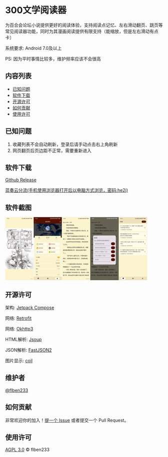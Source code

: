 # 300文学阅读器

为百合会论坛小说提供更好的阅读体验，支持阅读点记忆、左右滑动翻页、跳页等常见阅读器功能，同时为其漫画阅读提供有限支持（能缩放，但是左右滑动有点卡）

系统要求: Android 7.0及以上

PS: 因为平时事情比较多，维护频率应该不会很高

## 内容列表

- [已知问题](#已知问题)
- [软件下载](#软件下载)
- [开源许可](#开源许可)
- [如何贡献](#如何贡献)
- [使用许可](#使用许可)

## 已知问题

1. 收藏列表不会自动刷新，登录后请手动点击右上角刷新
2. 网页翻页后页边距不正常，需要重新进入

## 软件下载

[Github Release](https://github.com/flben233/YamiboReader/releases)

[蓝奏云分流(手机使用浏览器打开后以电脑方式浏览，密码:he2j)](https://wwqx.lanzoul.com/b04371uhi)

## 软件截图

<div style="display: flex">
  <img src="screenshots/1705249279177.jpg" width="18%"/>
  <img src="screenshots/1705249279198.jpg" width="18%"/>
  <img src="screenshots/1705249279219.jpg" width="18%"/>
  <img src="screenshots/1705249279240.jpg" width="18%"/>
  <img src="screenshots/1705249279266.jpg" width="18%"/>
</div>

## 开源许可

架构: [Jetpack Compose](https://developer.android.com/jetpack/compose)

网络: [Retrofit](https://github.com/square/retrofit)

网络: [Okhttp3](https://github.com/square/okhttp)

HTML解析: [Jsoup](https://github.com/jhy/jsoup)

JSON解析: [FastJSON2](https://github.com/alibaba/fastjson2)

图片显示: [coil](https://github.com/coil-kt/coil)

## 维护者

[@flben233](https://github.com/flben233)

## 如何贡献

非常欢迎你的加入！[提一个 Issue](https://github.com/flben233/YamiboReader/issues/new) 或者提交一个 Pull Request。

## 使用许可

[AGPL 3.0](LICENSE) © flben233

